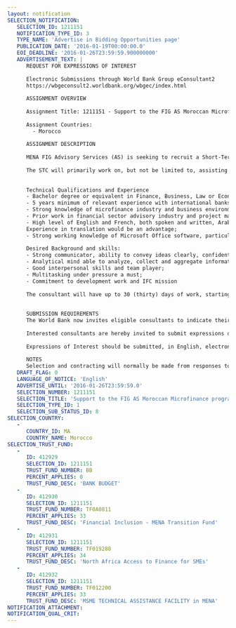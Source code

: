 ```yaml
---
layout: notification
SELECTION_NOTIFICATION: 
   SELECTION_ID: 1211151
   NOTIFICATION_TYPE_ID: 3
   TYPE_NAME: 'Advertise in Bidding Opportunities page'
   PUBLICATION_DATE: '2016-01-19T00:00:00.0'
   EOI_DEADLINE: '2016-01-26T23:59:59.900000000'
   ADVERTISEMENT_TEXT: |
      REQUEST FOR EXPRESSIONS OF INTEREST
      
      Electronic Submissions through World Bank Group eConsultant2
      https://wbgeconsult2.worldbank.org/wbgec/index.html
      
      ASSIGNMENT OVERVIEW
      
      Assignment Title: 1211151 - Support to the FIG AS Moroccan Microfinance program
      
      Assignment Countries:
        - Morocco
      
      ASSIGNMENT DESCRIPTION
      
      MENA FIG Advisory Services (AS) is seeking to recruit a Short-Term Consultant (STC) to provide support to specific microfinance projects in Morocco. This program is composed by AS projects with leading MFIs, but also actions at the sectorial level.
      
      The STC will primarily work on, but not be limited to, assisting the IFC team to perform product review assessments in leading IMFs and to organize events for the microfinance sector.
      
      
      Technical Qualifications and Experience
      - Bachelor degree or equivalent in Finance, Business, Law or Economics or equivalent professional qualification;
      - 5 years minimum of relevant experience with international banks and/or bilateral/multilateral development institutions;
      - Strong knowledge of microfinance industry and business environment of MSME
      - Prior work in financial sector advisory industry and project management;
      - High level of English and French, both spoken and written, Arabic speaking desirable;
      Experience in translation would be an advantage;
      - Strong working knowledge of Microsoft Office software, particularly power point and excel;
      
      Desired Background and skills:
      - Strong communicator, ability to convey ideas clearly, confidently and properly with clients;
      - Analytical mind able to analyze, collect and aggregate information from a variety of sources in order to distill and present data effectively to internal and external clients;
      - Good interpersonal skills and team player;
      - Multitasking under pressure a must;
      - Commitment to development work and IFC mission
      
      The consultant will have up to 30 (thirty) days of work, starting on February 15th and ending on April 30, 2016. The consultant is expected to work from Rabat, Morocco. The consultant should regularly organize face-to-face follow up meetings with the TTL, which is based in IFC Rabat office. 
      
      
      SUBMISSION REQUIREMENTS
      The World Bank now invites eligible consultants to indicate their interest in providing the services.  Interested consultants must provide information indicating that they are qualified to perform the services (brochures, description of similar assignments, experience in similar conditions, availability of appropriate skills among staff, etc.).  Please note that the total size of all attachments should be less than 5MB.  
      
      Interested consultants are hereby invited to submit expressions of interest.
      
      Expressions of Interest should be submitted, in English, electronically through World Bank Group eConsultant2 (https://wbgeconsult2.worldbank.org/wbgec/index.html)
      
      NOTES
      Selection and contracting will normally be made from responses to this notification.  The consultant will be selected from a shortlist, subject to availability of funding.
   DRAFT_FLAG: 0
   LANGUAGE_OF_NOTICE: 'English'
   ADVERTISE_UNTIL: '2016-01-26T23:59:59.0'
   SELECTION_NUMBER: 1211151
   SELECTION_TITLE: 'Support to the FIG AS Moroccan Microfinance program'
   SELECTION_TYPE_ID: 1
   SELECTION_SUB_STATUS_ID: 8
SELECTION_COUNTRY: 
   - 
      COUNTRY_ID: MA
      COUNTRY_NAME: Morocco
SELECTION_TRUST_FUND: 
   - 
      ID: 412929
      SELECTION_ID: 1211151
      TRUST_FUND_NUMBER: BB
      PERCENT_APPLIES: 0
      TRUST_FUND_DESC: 'BANK BUDGET'
   - 
      ID: 412930
      SELECTION_ID: 1211151
      TRUST_FUND_NUMBER: TF0A0811
      PERCENT_APPLIES: 33
      TRUST_FUND_DESC: 'Financial Inclusion - MENA Transition Fund'
   - 
      ID: 412931
      SELECTION_ID: 1211151
      TRUST_FUND_NUMBER: TF019288
      PERCENT_APPLIES: 34
      TRUST_FUND_DESC: 'North Africa Access to Finance for SMEs'
   - 
      ID: 412932
      SELECTION_ID: 1211151
      TRUST_FUND_NUMBER: TF012200
      PERCENT_APPLIES: 33
      TRUST_FUND_DESC: 'MSME TECHNICAL ASSISTANCE FACILITY in MENA'
NOTIFICATION_ATTACHMENT: 
NOTIFICATION_QUAL_CRIT: 
---
```

